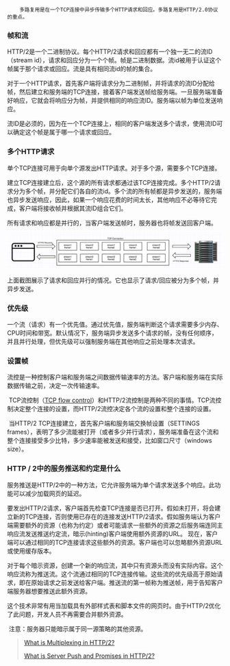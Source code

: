 		多路复用是在一个TCP连接中异步传输多个HTTP请求和回应。多路复用是HTTP/2.0协议的重点。

### 帧和流

​		HTTP/2是一个二进制协议。每个HTTP/2请求和回应都有一个独一无二的流ID（stream id），请求和回应分为一个个帧。帧是二进制数据。流id被用于认证这个帧属于那个请求或回应。流是具有相同流id的帧的集合。

​		对于一个HTTP请求，首先客户端将请求分为二进制帧，并将请求的流ID分配给帧，然后建立和服务端的TCP连接，接着客户端发送帧给服务端。一旦服务端准备好响应，它就会将响应分为帧，并提供相同的响应流ID。服务端以帧为单位发送响应。

​		流ID是必须的，因为在一个TCP连接上，相同的客户端发送多个请求，使用流ID可以确定这个帧是属于哪一个请求或回应。

### 多个HTTP请求

​		单个TCP连接可用于向单个源发出HTTP请求。对于多个源，需要多个TCP连接。

​		建立TCP连接建立后，这个源的所有请求都通过该TCP连接完成。多个HTTP/2请求分为多个帧，并分配它们各自的流id。多个流的所有帧都是异步发送的，服务端也异步发送响应，因此，如果一个响应花费的时间太长，其他响应不必等待它完成，客户端将接收帧并根据其流ID组合它们。

​		所有请求和响应都是并行的，当客户端发送帧时，服务器也将帧发送回客户端。

![并行](frame-parallelly.png)

​		上面截图展示了请求和回应并行的情况。它也显示了请求/回应被分为多个帧，并异步发送。

### 优先级

​		一个流（请求）有一个优先值。通过优先值，服务端判断这个请求需要多少内存、CPU时间和带宽。默认情况下，服务端异步发送多个请求的帧，没有任何顺序，并且并行处理，但优先级可以强制服务端在其他响应之前处理本次请求。

### 设置帧

​		流控是一种控制客户端和服务端之间数据传输速率的方法。客户端和服务端在实际数据传输之前，决定一次传输速率。

​		TCP流控制（[TCP flow control](http://en.wikipedia.org/wiki/Transmission_Control_Protocol#Flow_control)）和HTTP/2流控制是两种不同的事情。TCP流控制决定整个连接的设置，而HTTP/2流控决定各个流的设置和整个连接的设置。

​		当HTTP/2 TCP连接建立，首先客户端和服务端交换帧设置（SETTINGS frames），表明了多少流能被打开（或者多少并行请求），服务端准备在这个流和整个连接接受多少比特，多少速率能被发送和接受，比如窗口尺寸（windows size）。

### HTTP / 2中的服务推送和约定是什么

​		服务推送是HTTP/2中的一种方法，它允许服务端为单个请求发送多个响应。此功能可以减少加载网页的延迟。

​		要发出HTTP/2请求，客户端首先检查TCP连接是否已打开。假如未打开，将会建立新的TCP连接，否则使用已存在的连接发送HTTP/2请求。假如服务端认为客户端需要额外的资源（也称为约定）或者可能请求一些额外的资源之后服务端连同主响应流发送推送约定流，暗示(hinting)客户端使用额外资源的URL。 现在，客户端可以通过相同的TCP连接请求这些额外的资源。客户端也可以忽略额外资源URL或使用缓存版本。

​		对于每个暗示资源，创建一个新的响应流，其中只有资源头而没有实际内容。这个响应流称为推送流。这个流通过相同的TCP连接传输。这些流的优先级高于原始请求，即在原始请求之前发送给客户端。推送流的第一帧称为推送帧，用于告知客户端服务器想要推送此额外资源。

​		这个技术非常有用当加载具有外部样式表和脚本文件的网页时。由于HTTP/2优化了此问题，开发人员不再需要合并额外资源。

​		注意：服务器只能暗示属于同一源策略的其他资源。



> [What is Multiplexing in HTTP/2?](<http://qnimate.com/what-is-multiplexing-in-http2/>)
>
> [What is Server Push and Promises in HTTP/2?](<http://qnimate.com/what-is-server-push-and-server-hint-in-http-2/>)
